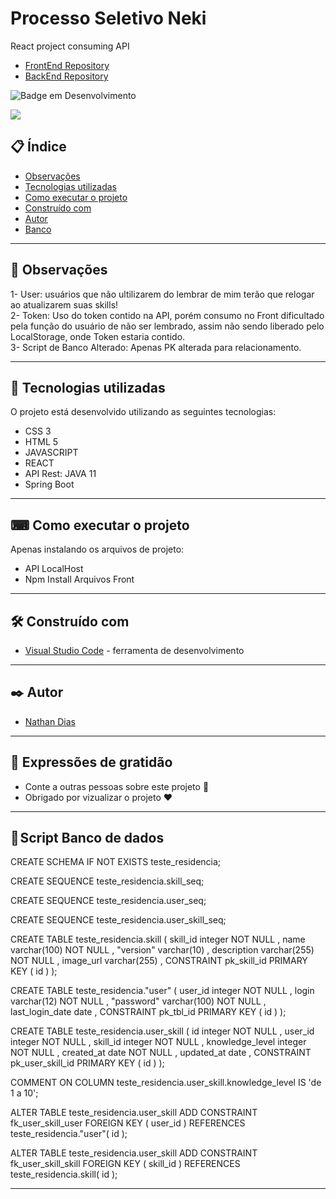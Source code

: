 # Processo Seletivo Neki
React project consuming API

* [FrontEnd Repository](https://github.com/nathanfdias/SeletivoNekiBack/) 
* [BackEnd Repository](https://github.com/nathanfdias/SeletivoNekiFront/) 

![Badge em Desenvolvimento](https://img.shields.io/static/v1?label=STATUS&message=FINALIZADO&color=GREEN&style=for-the-badge)

<img src="/projeto/src/Assets/ProcessoSeletivoNekiFinalGIF.gif" heigth="600">


## 📋 Índice

- [Observações](#-observações)
- [Tecnologias utilizadas](#-tecnologias-utilizadas)
- [Como executar o projeto](#-como-executar-o-projeto)
- [Construído com](#%EF%B8%8F-construído-com)
- [Autor](#%EF%B8%8F-autor)
- [Banco](#%EF%B8%8F-autor)

---

## 🚀 Observações

1- User: usuários que não ultilizarem do lembrar de mim terão que relogar ao atualizarem suas skills!</br>
2- Token: Uso do token contido na API, porém consumo no Front dificultado pela função do usuário de não ser lembrado, assim não sendo liberado pelo LocalStorage, onde Token estaria contido.</br>
3- Script de Banco Alterado: Apenas PK alterada para relacionamento.</br>


--- 

## 🚀 Tecnologias utilizadas

O projeto está desenvolvido utilizando as seguintes tecnologias:

- CSS 3
- HTML 5
- JAVASCRIPT
- REACT
- API Rest: JAVA 11
- Spring Boot

--- 

## ⌨ Como executar o projeto

Apenas instalando os arquivos de projeto:
  - API LocalHost
  - Npm Install Arquivos Front

--- 

## 🛠️ Construído com

* [Visual Studio Code](https://code.visualstudio.com/) - ferramenta de desenvolvimento

--- 

## ✒️ Autor

  * [Nathan Dias](https://github.com/nathanfdias/) 

--- 
 
## 🎁 Expressões de gratidão

* Conte a outras pessoas sobre este projeto 📢
* Obrigado por vizualizar o projeto ❤️

--- 

## 👾 Script Banco de dados

CREATE SCHEMA IF NOT EXISTS teste_residencia;

CREATE SEQUENCE teste_residencia.skill_seq;

CREATE SEQUENCE teste_residencia.user_seq;

CREATE SEQUENCE teste_residencia.user_skill_seq;

CREATE  TABLE teste_residencia.skill ( 
	skill_id                   integer  NOT NULL ,
	name                 varchar(100)  NOT NULL ,
	"version"            varchar(10)   ,
	description          varchar(255)  NOT NULL ,
	image_url            varchar(255)   ,
	CONSTRAINT pk_skill_id PRIMARY KEY ( id )
 );

CREATE  TABLE teste_residencia."user" ( 
	user_id                   integer  NOT NULL ,
	login                varchar(12)  NOT NULL ,
	"password"           varchar(100)  NOT NULL ,
	last_login_date      date   ,
	CONSTRAINT pk_tbl_id PRIMARY KEY ( id )
 );

CREATE  TABLE teste_residencia.user_skill ( 
	id                   integer  NOT NULL ,
	user_id              integer  NOT NULL ,
	skill_id             integer  NOT NULL ,
	knowledge_level      integer  NOT NULL ,
	created_at           date  NOT NULL ,
	updated_at           date   ,
	CONSTRAINT pk_user_skill_id PRIMARY KEY ( id )
 );

COMMENT ON COLUMN teste_residencia.user_skill.knowledge_level IS 'de 1 a 10';

ALTER TABLE teste_residencia.user_skill ADD CONSTRAINT fk_user_skill_user FOREIGN KEY ( user_id ) REFERENCES teste_residencia."user"( id );

ALTER TABLE teste_residencia.user_skill ADD CONSTRAINT fk_user_skill_skill FOREIGN KEY ( skill_id ) REFERENCES teste_residencia.skill( id );

--- 
